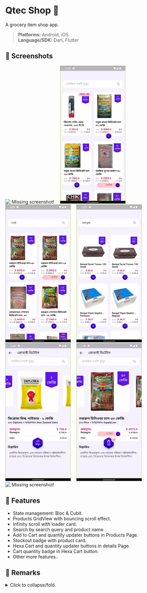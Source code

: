 # Qtec Shop 🏪
A grocery item shop app.

><b>Platforms:</b> Android, iOS<br><b>Language/SDK:</b> Dart, Flutter

## **🎈 Screenshots**
<img alt="&nbsp;Missing screenshot!" src="screenshots/screenshot_00.jpg" width="204" height="430">&emsp;
<img alt="&nbsp;Missing screenshot!" src="screenshots/screenshot_01.jpg" width="204" height="430">&emsp;
<img alt="&nbsp;Missing screenshot!" src="screenshots/screenshot_02.jpg" width="204" height="430">&emsp;
<img alt="&nbsp;Missing screenshot!" src="screenshots/screenshot_03.jpg" width="204" height="430">&emsp;
<img alt="&nbsp;Missing screenshot!" src="screenshots/screenshot_04.jpg" width="204" height="430">&emsp;
<img alt="&nbsp;Missing screenshot!" src="screenshots/screenshot_05.jpg" width="204" height="430">&emsp;
<img alt="&nbsp;Missing screenshot!" src="screenshots/screenshot_06.jpg" width="204" height="430"><br>

## **🎈 Features**
* State management: Bloc & Cubit.
* Products GridView with bouncing scroll effect.
* Infinity scroll with loader card.
* Search by search query and product name.
* Add to Cart and quantity updater buttons in Products Page.
* Stockout badge with product card.
* Hexa Cart and quantity updater buttons in details Page.
* Cart quantity badge in Hexa Cart button.
* Other more features..

## **🎈 Remarks**
<details><summary>Click to collapse/fold.</summary>

* Packages: flutter_bloc, equatable, cached_network_image, flutter_html, carousel_slider, http, badges, hexagon.

</details>

